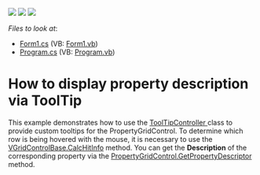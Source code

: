 <!-- default badges list -->
![](https://img.shields.io/endpoint?url=https://codecentral.devexpress.com/api/v1/VersionRange/128638588/10.1.6%2B)
[![](https://img.shields.io/badge/Open_in_DevExpress_Support_Center-FF7200?style=flat-square&logo=DevExpress&logoColor=white)](https://supportcenter.devexpress.com/ticket/details/E2521)
[![](https://img.shields.io/badge/📖_How_to_use_DevExpress_Examples-e9f6fc?style=flat-square)](https://docs.devexpress.com/GeneralInformation/403183)
<!-- default badges end -->
<!-- default file list -->
*Files to look at*:

* [Form1.cs](./CS/WindowsApplication32/Form1.cs) (VB: [Form1.vb](./VB/WindowsApplication32/Form1.vb))
* [Program.cs](./CS/WindowsApplication32/Program.cs) (VB: [Program.vb](./VB/WindowsApplication32/Program.vb))
<!-- default file list end -->
# How to display property description via ToolTip


<p>This example demonstrates how to use the <a href="http://documentation.devexpress.com/#CoreLibraries/DevExpressUtilsToolTipControllerMembersTopicAll">ToolTipController </a> class to provide custom tooltips for the PropertyGridControl.  To determine which row is being hovered with the mouse, it is necessary to use the <a href="http://documentation.devexpress.com/#WindowsForms/DevExpressXtraVerticalGridVGridControlBase_CalcHitInfotopic">VGridControlBase.CalcHitInfo</a>  method. You can get the <strong>Description</strong> of the corresponding property via the <a href="http://documentation.devexpress.com/#WindowsForms/DevExpressXtraVerticalGridPropertyGridControl_GetPropertyDescriptortopic">PropertyGridControl.GetPropertyDescriptor</a> method.</p>

<br/>


